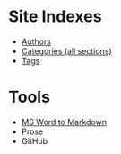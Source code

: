 # Site Indexes

* [Authors](/authors)
* [Categories (all sections)](/categories)
* [Tags](/tags)

# Tools

* [MS Word to Markdown](https://word-to-markdown.herokuapp.com/)
* Prose
* GitHub

